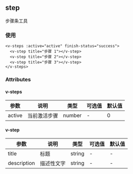 ## step
步骤条工具


### 使用

```
<v-steps :active="active" finish-status="success">
  <v-step title="步骤 1"></v-step>
  <v-step title="步骤 2"></v-step>
  <v-step title="步骤 3"></v-step>
</v-steps>
```

### Attributes

#### v-steps

参数|说明|类型|可选值|默认值
--|--|--|--|--
active|当前激活步骤|number|-|0

#### v-step
参数|说明|类型|可选值|默认值
--|--|--|--|--
title|标题|string|-|-
description|描述性文字|string|-|-
